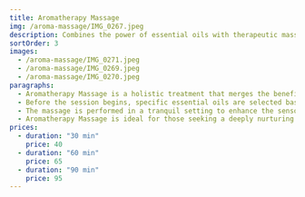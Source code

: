 ```yaml
---
title: Aromatherapy Massage
img: /aroma-massage/IMG_0267.jpeg
description: Combines the power of essential oils with therapeutic massage techniques.
sortOrder: 3
images:
  - /aroma-massage/IMG_0271.jpeg
  - /aroma-massage/IMG_0269.jpeg
  - /aroma-massage/IMG_0270.jpeg
paragraphs:
  - Aromatherapy Massage is a holistic treatment that merges the benefits of therapeutic touch with the healing properties of essential oils. This calming experience not only relaxes the body but also uplifts the mind through the power of scent.
  - Before the session begins, specific essential oils are selected based on your individual needs—whether you're looking to ease stress, boost energy, or promote better sleep. These oils are then gently massaged into the skin using smooth, flowing techniques that improve circulation and ease muscular discomfort.
  - The massage is performed in a tranquil setting to enhance the sensory experience, allowing the aromas to work in harmony with the massage to calm the nervous system and restore emotional balance.
  - Aromatherapy Massage is ideal for those seeking a deeply nurturing experience that addresses both physical tension and emotional well-being, leaving you refreshed, centered, and renewed.
prices:
  - duration: "30 min"
    price: 40
  - duration: "60 min"
    price: 65
  - duration: "90 min"
    price: 95
---
```


